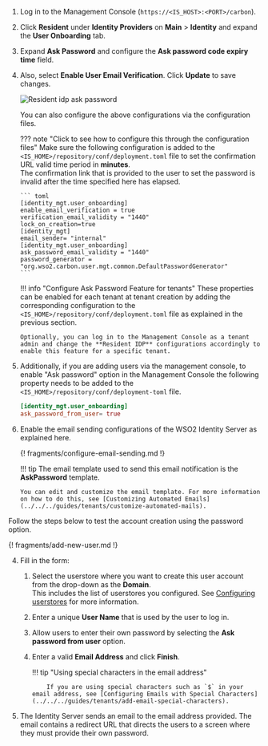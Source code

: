 1.  Log in to the Management Console (`https://<IS_HOST>:<PORT>/carbon`).

2.  Click **Resident** under **Identity Providers** on **Main** > **Identity** and expand the **User Onboarding** tab.

3.  Expand **Ask Password** and configure the **Ask password code expiry time** field. 

4.  Also, select **Enable User Email Verification**. Click **Update** to save changes.
                
    ![Resident idp ask password](../../../assets/img/fragments/resident-idp-ask-password-configs.png) 
    
    You can also configure the above configurations via the configuration
    files. 
    

    ??? note "Click to see how to configure this through the configuration files" 
        <a name="file-based-config"></a>
        Make sure the following configuration is added
        to the ` <IS_HOME>/repository/conf/deployment.toml ` file to set the
        confirmation URL valid time period in **minutes**.  
        The confirmation link that is provided to the user to set the
        password is invalid after the time specified here has elapsed.

        ``` toml
        [identity_mgt.user_onboarding]
        enable_email_verification = true
        verification_email_validity = "1440"
        lock_on_creation=true
        [identity_mgt] 
        email_sender= "internal"
        [identity_mgt.user_onboarding]
        ask_password_email_validity = "1440"
        password_generator = "org.wso2.carbon.user.mgt.common.DefaultPasswordGenerator"
        ```
    
    !!! info "Configure Ask Password Feature for tenants" 
        These properties can be enabled for each tenant at tenant creation by
        adding the corresponding configuration to the `
        <IS_HOME>/repository/conf/deployment.toml` file as explained in the previous section. 
            
        Optionally, you can log in to the Management Console as a tenant
        admin and change the **Resident IDP** configurations accordingly to enable this feature for a specific tenant.

5.  Additionally, if you are adding users via the management console, to
    enable "Ask password" option in the
    Management Console the following property needs to be added to the `
    <IS_HOME>/repository/conf/deployment-toml` file.

    ``` toml
    [identity_mgt.user_onboarding]
    ask_password_from_user= true
    ```

6.  Enable the email sending configurations of the WSO2 Identity Server
    as explained here.
    
    {! fragments/configure-email-sending.md !}

    !!! tip 
        The email template used to send this email notification is
        the **AskPassword** template.
    
        You can edit and customize the email template. For more information
        on how to do this, see [Customizing Automated Emails](../../../guides/tenants/customize-automated-mails).


Follow the steps below to test the account creation using the password option.

{! fragments/add-new-user.md !}

4.  Fill in the form:

    1.  Select the userstore where you want to create this user account
        from the drop-down as the **Domain**.  
        This includes the list of userstores you configured. See
        [Configuring userstores](../../../deploy/configure-user-stores/) for more
        information.
    2.  Enter a unique **User Name** that is used by the user to log in.

    3.  Allow users to enter their own password by selecting the **Ask
        password from user** option.

    4.  Enter a valid **Email Address** and click **Finish**.

        !!! tip "Using special characters in the email address"

                If you are using special characters such as `$` in your email address, see [Configuring Emails with Special Characters](../../../guides/tenants/add-email-special-characters). 

5.  The Identity Server sends an email to the email address provided.
    The email contains a redirect URL that directs the users to a screen
    where they must provide their own password.